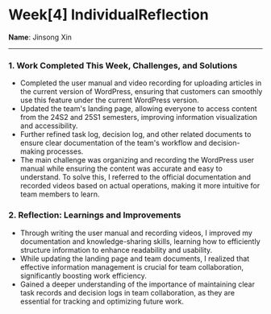 # Week[4] IndividualReflection  
**Name**: Jinsong Xin 

---

### 1. Work Completed This Week, Challenges, and Solutions  

- Completed the user manual and video recording for uploading articles in the current version of WordPress, ensuring that customers can smoothly use this feature under the current WordPress version.  
- Updated the team's landing page, allowing everyone to access content from the 24S2 and 25S1 semesters, improving information visualization and accessibility.  
- Further refined task log, decision log, and other related documents to ensure clear documentation of the team's workflow and decision-making processes.  
- The main challenge was organizing and recording the WordPress user manual while ensuring the content was accurate and easy to understand. To solve this, I referred to the official documentation and recorded videos based on actual operations, making it more intuitive for team members to learn.  

### 2. Reflection: Learnings and Improvements  

- Through writing the user manual and recording videos, I improved my documentation and knowledge-sharing skills, learning how to efficiently structure information to enhance readability and usability.  
- While updating the landing page and team documents, I realized that effective information management is crucial for team collaboration, significantly boosting work efficiency.  
- Gained a deeper understanding of the importance of maintaining clear task records and decision logs in team collaboration, as they are essential for tracking and optimizing future work.  

